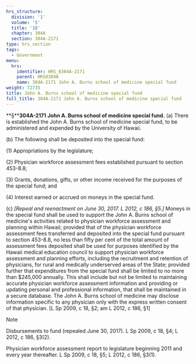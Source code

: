 ```yaml
---
hrs_structure:
  division: '1'
  volume: '5'
  title: '18'
  chapter: 304A
  section: 304A-2171
type: hrs_section
tags:
  - Government
menu:
  hrs:
    identifier: HRS_0304A-2171
    parent: HRS0304A
    name: 304A-2171 John A. Burns school of medicine special fund
weight: 72735
title: John A. Burns school of medicine special fund
full_title: 304A-2171 John A. Burns school of medicine special fund
---
```

**§****304A-2171** **John A. Burns school of medicine special fund.** (a) There is established the John A. Burns school of medicine special fund, to be administered and expended by the University of Hawaii.

(b) The following shall be deposited into the special fund:

(1) Appropriations by the legislature;

(2) Physician workforce assessment fees established pursuant to section 453-8.8;

(3) Grants, donations, gifts, or other income received for the purposes of the special fund; and

(4) Interest earned or accrued on moneys in the special fund.

(c) _[Repeal and reenactment on June 30, 2017\. L 2012, c 186,_ _§5.]_ Moneys in the special fund shall be used to support the John A. Burns school of medicine's activities related to physician workforce assessment and planning within Hawaii; provided that of the physician workforce assessment fees transferred and deposited into the special fund pursuant to section 453-8.8, no less than fifty per cent of the total amount of assessment fees deposited shall be used for purposes identified by the Hawaii medical education council to support physician workforce assessment and planning efforts, including the recruitment and retention of physicians, for rural and medically underserved areas of the State; provided further that expenditures from the special fund shall be limited to no more than $245,000 annually. This shall include but not be limited to maintaining accurate physician workforce assessment information and providing or updating personal and professional information, that shall be maintained in a secure database. The John A. Burns school of medicine may disclose information specific to any physician only with the express written consent of that physician. [L Sp 2009, c 18, §2; am L 2012, c 186, §1]

Note

Disbursements to fund (repealed June 30, 2017). L Sp 2009, c 18, §4; L 2012, c 186, §3(2).

Physician workforce assessment report to legislature beginning 2011 and every year thereafter. L Sp 2009, c 18, §5; L 2012, c 186, §3(1).